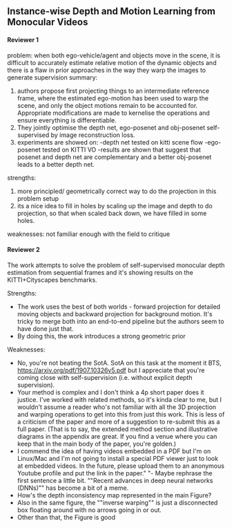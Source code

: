 ## Instance-wise Depth and Motion Learning from Monocular Videos

#### Reviewer 1
problem: when both ego-vehicle/agent and objects move in the scene, it is difficult to accurately estimate relative motion of the dynamic objects and there is a flaw in prior approaches in the way they warp the images to generate supervision
summary:   
1. authors propose first projecting things to an intermediate reference frame, where the estimated ego-motion has been used to warp the scene, and only the object motions remain to be accounted for.
Appropriate modifications are made to kernelise the operations and ensure everything is differentiable.  
2. They jointly optimise the depth net, ego-posenet and obj-posenet self-supervised by image reconstruction loss.
3. experiments are showed on: 
	-depth net tested on kitti scene flow
	-ego-posenet tested on KITTI VO
    -results are shown that suggest that posenet and depth net are complementary and a better obj-posenet leads to a better depth net.

strengths:
1. more principled/ geometrically correct way to do the projection in this problem setup
2. its a nice idea to fill in holes by scaling up the image and depth to do projection, so that when scaled back down, we have filled in some holes. 

weaknesses: not familiar enough with the field to critique

#### Reviewer 2
The work attempts to solve the problem of self-supervised monocular depth estimation from sequential frames and it's showing results on the KITTI+Cityscapes benchmarks.

Strengths:
- The work uses the best of both worlds - forward projection for detailed moving objects and backward projection for background motion. It's tricky to merge both into an end-to-end pipeline but the authors seem to have done just that.
- By doing this, the work introduces a strong geometric prior

Weaknesses:
- No, you're not beating the SotA. SotA on this task at the moment it BTS, https://arxiv.org/pdf/1907.10326v5.pdf but I appreciate that you're coming close with self-supervision (i.e. without explicit depth supervision).
- Your method is complex and I don't think a 4p short paper does it justice. I've worked with related methods, so it's kinda clear to me, but I wouldn't assume a reader who's not familiar with all the 3D projection and warping operations to get into this from just this work. This is less of a criticism of the paper and more of a suggestion to re-submit this as a full paper. (That is to say, the extended method section and illustrative diagrams in the appendix are great. If you find a venue where you can keep that in the main body of the paper, you're golden.)
- I commend the idea of having videos embedded in a PDF but I'm on Linux/Mac and I'm not going to install a special PDF viewer just to look at embedded videos. In the future, please upload them to an anonymous Youtube profile and put the link in the paper."	"- Maybe rephrase the first sentence a little bit. ""Recent advances in deep neural networks (DNNs)"" has become a bit of a meme.
- How's the depth inconsistency map represented in the main Figure?
- Also in the same figure, the ""inverse warping"" is just a disconnected box floating around with no arrows going in or out. 
- Other than that, the Figure is good